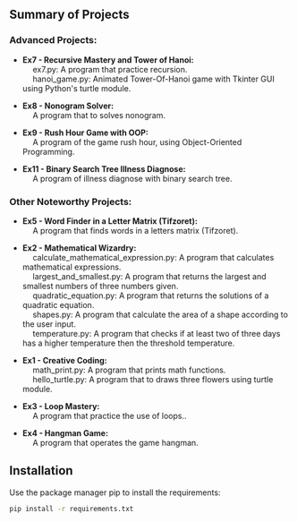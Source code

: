 ## Summary of Projects

### **Advanced Projects:**

- **Ex7 - Recursive Mastery and Tower of Hanoi:**  
&emsp; ex7.py: A program that practice recursion.  
&emsp; hanoi_game.py: Animated Tower-Of-Hanoi game with Tkinter GUI using Python's turtle module.  

- **Ex8 - Nonogram Solver:**  
&emsp; A program that to solves nonogram.

- **Ex9 - Rush Hour Game with OOP:**  
&emsp; A program of the game rush hour, using Object-Oriented Programming.

- **Ex11 - Binary Search Tree Illness Diagnose:**  
&emsp; A program of illness diagnose with binary search tree.  

### **Other Noteworthy Projects:**

- **Ex5 - Word Finder in a Letter Matrix (Tifzoret):**  
&emsp; A program that finds words in a letters matrix (Tifzoret).

- **Ex2 - Mathematical Wizardry:**  
&emsp; calculate_mathematical_expression.py: A program that calculates mathematical expressions.  
&emsp; largest_and_smallest.py: A program that returns the largest and smallest numbers of three numbers given.  
&emsp; quadratic_equation.py: A program that returns the solutions of a quadratic equation.  
&emsp; shapes.py: A program that calculate the area of a shape according to the user input.  
&emsp; temperature.py: A program that checks if at least two of three days has a higher temperature then the threshold temperature.  

- **Ex1 - Creative Coding:**  
&emsp; math_print.py: A program that prints math functions.  
&emsp; hello_turtle.py: A program that to draws three flowers using turtle module.

- **Ex3 - Loop Mastery:**  
&emsp; A program that practice the use of loops..

- **Ex4 - Hangman Game:**  
&emsp; A program that operates the game hangman.  


## Installation
Use the package manager pip to install the requirements:
```bash
pip install -r requirements.txt
```
